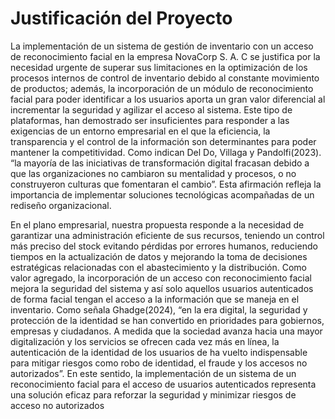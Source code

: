 # Justificación del Proyecto

<p>La implementación de un sistema de gestión de inventario con un acceso de reconocimiento facial en la empresa NovaCorp S. A. C se justifica por la necesidad urgente de superar sus limitaciones  en la optimización de los procesos internos de control de inventario debido al constante movimiento de productos; además, la incorporación de un módulo de reconocimiento facial para poder identificar a los usuarios aporta un gran valor diferencial al incrementar la seguridad y agilizar el acceso al sistema. Este tipo de plataformas, han demostrado ser insuficientes para responder a las exigencias de un entorno empresarial en el que la eficiencia, la transparencia y el control de la información son determinantes para poder mantener la competitividad. Como indican Del Do, Villaga y Pandolfi(2023). “la mayoría de las iniciativas de transformación digital fracasan debido a que las organizaciones no cambiaron su mentalidad y procesos, o no construyeron culturas que fomentaran el cambio”. Esta afirmación refleja la importancia de implementar soluciones tecnológicas acompañadas de un rediseño organizacional.</p>

<p>En el plano empresarial, nuestra propuesta responde a la necesidad de garantizar una administración eficiente de sus recursos, teniendo un control más preciso del stock evitando pérdidas por errores humanos, reduciendo tiempos en la actualización de datos y mejorando la toma de decisiones estratégicas relacionadas con el abastecimiento y la distribución.
Como valor agregado, la incorporación de un acceso con reconocimiento facial mejora la seguridad del sistema y así solo aquellos usuarios autenticados de forma facial tengan el acceso a la información que se maneja en el inventario. Como señala Ghadge(2024), “en la era digital, la seguridad y protección de la identidad se han convertido en prioridades para gobiernos, empresas y ciudadanos. A medida que la sociedad avanza hacia una mayor digitalización y los servicios se ofrecen cada vez más en línea, la autenticación de la identidad de los usuarios de ha vuelto indispensable para mitigar riesgos como robo de identidad, el fraude y los accesos no autorizados”. En este sentido, la implementación de un sistema de un reconocimiento facial para el acceso de usuarios autenticados representa una solución eficaz para reforzar la seguridad y minimizar riesgos de acceso no autorizados</p>